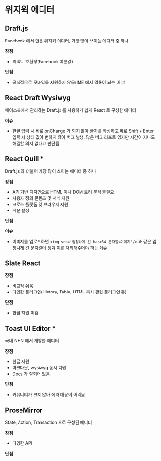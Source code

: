 # 위지윅 에디터

## Draft.js

Facebook 에서 만든 위지윅 에디터, 가장 많이 쓰이는 에디터 중 하나

**장점**

- 리액트 호환성(Facebook 이름값)

**단점**

- 공식적으로 모바일을 지원하지 않음(IME 에서 먹통이 되는 버그)

## React Draft Wysiwyg

페이스북에서 관리하는 Draft.js 를 사용하기 쉽게 React 로 구성한 에디터

**이슈**

- 한글 입력 시 바로 onChange 가 되지 않아 글자를 작성하고 바로 Shift + Enter 입력 시 상태 값이 변하지 않아 버그 발생. 많은 버그 리포트 있지만 시간이 지나도 해결할 의지 없다고 판단됨.

## React Quill *

Draft.js 와 더불어 가장 많이 쓰이는 에디터 중 하나

**장점**

- API 기반 디자인으로 HTML 이나 DOM 트리 분석 불필요
- 사용자 정의 콘텐츠 및 서식 지원
- 크로스 플랫폼 및 브라우저 지원
- 쉬운 설정

**단점**

**이슈**

- 이미지를 업로드하면 `<img src='엄청나게 긴 base64 문자열=이미지'/>` 와 같은 엄청나게 긴 문자열이 생겨 이를 처리해주어야 하는 이슈

## Slate React

**장점**

- 비교적 쉬움
- 다양한 플러그인(History, Table, HTML 복사 관련 플러그인 등)

**단점**

- 한글 지원 미흡

## Toast UI Editor *

국내 NHN 에서 개발한 에디터

**장점**

- 한글 지원
- 마크다운, wysiwyg 동시 지원
- Docs 가 잘되어 있음

**단점**

- 커뮤니티가 크지 않아 에러 대응이 어려움

## ProseMirror

State, Action, Transaction 으로 구성된 에디터

**장점**

- 다양한 API

**단점**
